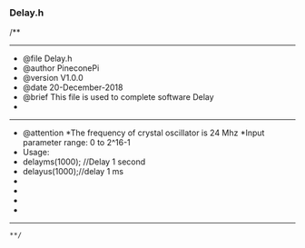 ###  **Delay.h** 
/**
  ******************************************************************************
  * @file    Delay.h
  * @author  PineconePi
  * @version V1.0.0
  * @date    20-December-2018
  * @brief  This file is used to complete software Delay
  *          
  ******************************************************************************
  * @attention
  *The frequency of crystal oscillator is 24 Mhz
  *Input parameter range: 0 to 2^16-1
  * Usage: 
  * delayms(1000); //Delay 1 second
  * delayus(1000);//delay 1 ms
  * 
  * 
  *
  * 
  ******************************************************************************
	**/



